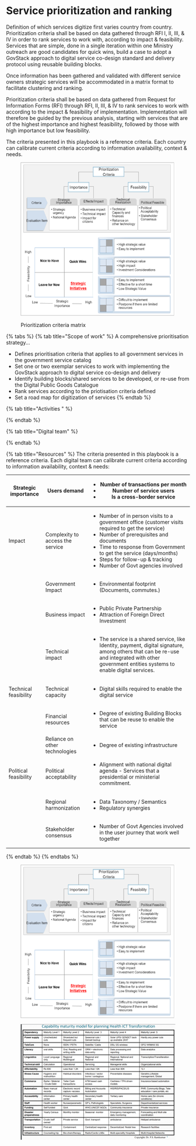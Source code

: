 # Service prioritization and ranking

Definition of which services digitize first varies country from country. Prioritization criteria shall be based on data gathered through RFI I, II, III, & IV in order to rank services to work with, according to impact & feasibility.  Services that are simple, done in a single iteration within one Ministry outreach are good candidates for quick wins, build a case to adopt a GovStack approach to digital service co-design standard and delivery protocol using reusable building blocks.&#x20;

Once information has been gathered and validated with different service owners strategic services will be accommodated in a matrix format to facilitate clustering and ranking.&#x20;

Prioritization criteria shall be based on data gathered from Request for Information Forms (RFI) through RFI, II, III, & IV to rank services to work with according to the impact & feasibility of implementation.  Implementation will therefore be guided by the previous analysis, starting with services that are of the highest importance and highest feasibility, followed by those with high importance but low feasibility.&#x20;

The criteria presented in this playbook is a reference criteria. Each country can calibrate current criteria according to information availability, context & needs. &#x20;

<figure><img src="../../.gitbook/assets/GetImage.png" alt=""><figcaption><p>Prioritization criteria matrix</p></figcaption></figure>

{% tabs %}
{% tab title="Scope of work" %}
A comprehensive prioritisation strategy...

* Defines prioritisation criteria that applies to all government services in the government service catalog
* Set one or two exemplar services to work with implementing the GovStack approach to digital service co-design and delivery
* Identify building blocks/shared services to be developed, or re-use from the Digital Public Goods Catalogue&#x20;
* Rank services according to the priotisation criteria defined
* Set a road map for digitization of services&#x20;
{% endtab %}

{% tab title="Activities " %}

{% endtab %}

{% tab title="Digital team" %}

{% endtab %}

{% tab title="Resources" %}
The criteria presented in this playbook is a reference criteria. Each digital team can calibrate current criteria according to information availability, context & needs:&#x20;

| Strategic importance    | Users demand                       | <p></p><ul><li>Number of transactions per month </li><li>Number of service users    </li><li>Is a cross-border service  </li></ul>                                                                                                                                                                                               |
| ----------------------- | ---------------------------------- | -------------------------------------------------------------------------------------------------------------------------------------------------------------------------------------------------------------------------------------------------------------------------------------------------------------------------------- |
| Impact                  | Complexity to access the service   | <ul><li>Number of in person visits to a government office (customer visits required to get the service) </li><li>Number of prerequisites and documents</li><li>Time to response from Government to get the service (days/months)</li><li>Steps for follow-up &#x26; tracking</li><li>Number of Govt agencies involved </li></ul> |
|                         | Government Impact                  | <ul><li>Environmental footprint (Documents, commutes.) </li></ul>                                                                                                                                                                                                                                                                |
|                         | Business impact                    | <ul><li>Public Private Partnership </li><li>Attraction of Foreign Direct Investment  </li></ul>                                                                                                                                                                                                                                  |
|                         | Technical impact                   | <ul><li>The service is a shared service, like Identity, payment, digital signature, among others that can be re-use and integrated with other government entities systems to enable digital services. </li></ul>                                                                                                                 |
| Technical feasibility   | Technical capacity                 | <ul><li>Digital skills required to enable the digital service </li></ul>                                                                                                                                                                                                                                                         |
|                         | Financial resources                | <ul><li>Degree of existing Building Blocks that can be reuse to enable the service </li></ul>                                                                                                                                                                                                                                    |
|                         | Reliance on other technologies     | <ul><li>Degree of existing infrastructure </li></ul><p> </p>                                                                                                                                                                                                                                                                     |
| Political feasibility   | Political acceptability            | <ul><li>Alignment with national digital agenda - Services that a presidential or ministerial commitment.</li></ul><p> </p>                                                                                                                                                                                                       |
|                         | Regional harmonization             | <ul><li>Data Taxonomy / Semantics </li><li>Regulatory synergies  </li></ul>                                                                                                                                                                                                                                                      |
|                         | Stakeholder consensus              | <ul><li>Number of Govt Agencies involved in the user journey that work well together </li></ul>                                                                                                                                                                                                                                  |


{% endtab %}
{% endtabs %}



<figure><img src="../../.gitbook/assets/GetImage.png" alt=""><figcaption></figcaption></figure>

<figure><img src="../../.gitbook/assets/GetImage (1) (2).png" alt=""><figcaption></figcaption></figure>
